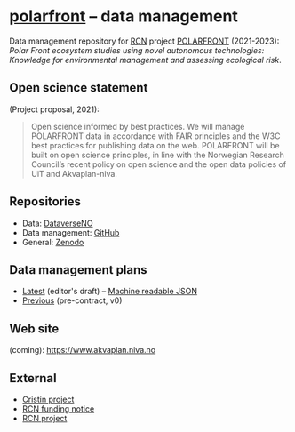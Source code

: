 # [polarfront](https://github.com/akvaplan-niva/polarfront) – data management

Data management repository for [RCN](https://www.forskningsradet.no/en/) project [POLARFRONT]() (2021-2023): _Polar Front ecosystem studies using novel autonomous technologies: Knowledge for environmental management and assessing ecological risk_.

## Open science statement

(Project proposal, 2021):

> Open science informed by best practices.
> We will manage POLARFRONT data in accordance with FAIR principles and the W3C best practices for publishing data on the web.
> POLARFRONT will be built on open science principles, in line with the Norwegian Research Council’s recent policy on open science and the open data policies of UiT and Akvaplan-niva.

## Repositories

- Data: [DataverseNO](https://dataverse.no/dataverse/polarfront)
- Data management: [GitHub](https://github.com/akvaplan-niva/polarfront)
- General: [Zenodo](https://zenodo.org/communities/polarfront/search?page=1&size=20)

## Data management plans

- [Latest](https://elixir-no.ds-wizard.org/projects/873c2b7c-3baf-4c5f-ae24-75b8d7bf4e02/preview) (editor's draft) – [Machine readable JSON](https://api.elixir-no.ds-wizard.org/questionnaires/873c2b7c-3baf-4c5f-ae24-75b8d7bf4e02)
- [Previous](https://github.com/akvaplan-niva/polarfront/blob/v0/dmp.md) (pre-contract, v0)

## Web site

(coming): https://www.akvaplan.niva.no

## External

- [Cristin project](https://app.cristin.no/projects/show.jsf?id=2524794)
- [RCN funding notice](https://www.forskningsradet.no/en/call-for-proposals/2021/knowledge-building-project-for-industry/#:~:text=Polar%20Front%20ecosystem%20studies)
- [RCN project](https://prosjektbanken.forskningsradet.no/en/explore/projects?Kilde=FORISS&distribution=Ar&chart=bar&calcType=funding&Sprak=no&sortBy=score&sortOrder=desc&resultCount=30&offset=0&Fritekst=akvaplan&Ar=2022&Ar=2021)

